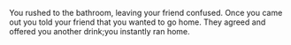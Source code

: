 You rushed to the bathroom, leaving your friend confused. Once you came out you told your friend that you wanted to go home. They agreed and offered you another drink;you instantly ran home.
